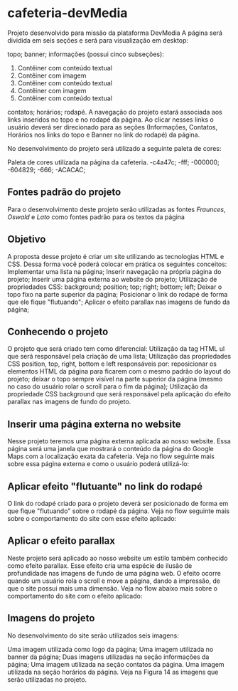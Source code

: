 # cafeteria-devMedia

Projeto desenvolvido para missão da plataforma DevMedia
A página será dividida em seis seções e será para visualização em desktop:

topo;
banner;
informações (possui cinco subseções):

1) Contêiner com conteúdo textual
2) Contêiner com imagem
3) Contêiner com conteúdo textual
4) Contêiner com imagem
5) Contêiner com conteúdo textual

contatos;
horários;
rodapé.
A navegação do projeto estará associada aos links inseridos no topo e no rodapé da página. Ao clicar nesses links o usuário deverá ser direcionado para as seções (Informações, Contatos, Horários nos links do topo e Banner no link do rodapé) da página.

No desenvolvimento do projeto será utilizado a seguinte paleta de cores:

Paleta de cores utilizada na página da cafeteria.
-c4a47c;
-fff;
-000000;
-604829;
-666;
-ACACAC;

## Fontes padrão do projeto

Para o desenvolvimento deste projeto serão utilizadas as fontes *Fraunces*, *Oswald* e *Lato* como fontes padrão para os textos da página

## Objetivo

A proposta desse projeto é criar um site utilizando as tecnologias HTML e CSS. Dessa forma você poderá colocar em prática os seguintes conceitos:
Implementar uma lista na página;
Inserir navegação na própria página do projeto;
Inserir uma página externa ao website do projeto;
Utilização de propriedades CSS:
background;
position;
top;
right;
bottom;
left;
Deixar o topo fixo na parte superior da página;
Posicionar o link do rodapé de forma que ele fique "flutuando";
Aplicar o efeito parallax nas imagens de fundo da página;

## Conhecendo o projeto

O projeto que será criado tem como diferencial:
Utilização da tag HTML ul que será responsável pela criação de uma lista;
Utilização das propriedades CSS position, top, right, bottom e left responsáveis por:
reposicionar os elementos HTML da página para ficarem com o mesmo padrão do layout do projeto;
deixar o topo sempre visível na parte superior da página (mesmo no caso do usuário rolar o scroll para o fim da página);
Utilização da propriedade CSS background que será responsável pela aplicação do efeito parallax nas imagens de fundo do projeto.

## Inserir uma página externa no website

Nesse projeto teremos uma página externa aplicada ao nosso website.
Essa página será uma janela que mostrará o conteúdo da página do Google Maps com a localização exata da cafeteria.
Veja no flow seguinte mais sobre essa página externa e como o usuário poderá utilizá-lo:

## Aplicar efeito "flutuante" no link do rodapé

O link do rodapé criado para o projeto deverá ser posicionado de forma em que fique "flutuando" sobre o rodapé da página.
Veja no flow seguinte mais sobre o comportamento do site com esse efeito aplicado:

## Aplicar o efeito parallax
  
Neste projeto será aplicado ao nosso website um estilo também conhecido como efeito parallax.
Esse efeito cria uma espécie de ilusão de profundidade nas imagens de fundo de uma página web.
O efeito ocorre quando um usuário rola o scroll e move a página, dando a impressão, de que o site possui mais uma dimensão.
Veja no flow abaixo mais sobre o comportamento do site com o efeito aplicado:

## Imagens do projeto

No desenvolvimento do site serão utilizados seis imagens:

Uma imagem utilizada como logo da página;
Uma imagem utilizada no banner da página;
Duas imagens utilizadas na seção informações da página;
Uma imagem utilizada na seção contatos da página.
Uma imagem utilizada na seção horários da página.
Veja na Figura 14 as imagens que serão utilizadas no projeto.


